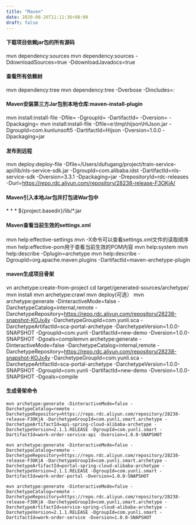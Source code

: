 ```yaml
---
title: "Maven"
date: 2020-08-26T11:11:36+08:00
draft: false
---
```


#### 下载项目依赖jar包的所有源码
mvn dependency:sources
mvn dependency:sources -DdownloadSources=true -DdownloadJavadocs=true

#### 查看所有依赖树
mvn dependency:tree
mvn dependency:tree -Dverbose -Dincludes=<groupId>:<artifactId>

#### Maven安装第三方Jar包到本地仓库:maven-install-plugin
  mvn install:install-file -Dfile= -DgroupId= -DartifactId= -Dversion= -Dpackaging=
  mvn install:install-file  -Dfile=e:\tmp\hijson\HiJson.jar  -DgroupId=com.kunlunsoft5  -DartifactId=Hijson -Dversion=1.0.0 -Dpackaging=jar
#### 发布到远程
mvn deploy:deploy-file -Dfile=/Users/dufugang/project/train-service-api/lib/nls-service-sdk.jar  -DgroupId=com.alibaba.idst  -DartifactId=nls-service-sdk -Dversion=3.3.1 -Dpackaging=jar -DrepositoryId=rdc-releases -Durl=https://repo.rdc.aliyun.com/repository/28238-release-F3OKjA/
#### Maven引入本地Jar包并打包进War包中

<dependency>
    <groupId>*</groupId>
    <artifactId>*</artifactId>
    <version>*</version>
    <systemPath>${project.basedir}/lib/*.jar</systemPath>
</dependency>

#### Maven查看当前生效的settings.xml
mvn help:effective-settings
mvn -X命令可以查看settings.xml文件的读取顺序
mvn help:effective-pom用于查看当前生效的POM内容
mvn help:system
mvn help:describe -Dplugin=archetype
mvn help:describe -DgroupId=org.apache.maven.plugins -DartifactId=maven-archetype-plugin

#### maven生成项目骨架
vn archetype:create-from-project
cd target/generated-sources/archetype/
mvn install
mvn archetype:crawl
mvn deploy(可选）
mvn archetype:generate -DinteractiveMode=false -DarchetypeCatalog=internal,remote -DarchetypeRepository=https://repo.rdc.aliyun.com/repository/28238-snapshot-KOJx4y -DarchetypeGroupId=com.yunli.sca -DarchetypeArtifactId=sca-portal-archetype -DarchetypeVersion=1.0.0-SNAPSHOT -DgroupId=com.yunli -DartifactId=new-demo -Dversion=1.0.0-SNAPSHOT -Dgoals=compilemvn archetype:generate -DinteractiveMode=false -DarchetypeCatalog=internal,remote -DarchetypeRepository=https://repo.rdc.aliyun.com/repository/28238-snapshot-KOJx4y -DarchetypeGroupId=com.yunli.sca -DarchetypeArtifactId=sca-portal-archetype -DarchetypeVersion=1.0.0-SNAPSHOT -DgroupId=com.yunli -DartifactId=new-demo -Dversion=1.0.0-SNAPSHOT -Dgoals=compile

#### 生成骨架命令
```
mvn archetype:generate -DinteractiveMode=false -DarchetypeCatalog=remote -DarchetypeRepository=https://repo.rdc.aliyun.com/repository/28238-release-F3OKjA -DarchetypeGroupId=com.yunli.smart.archetype -DarchetypeArtifactId=api-spring-cloud-alibaba-archetype -DarchetypeVersion=2.1.1.RELEASE -DgroupId=com.yunli.smart -DartifactId=work-order-service-api -Dversion=1.0.0-SNAPSHOT

mvn archetype:generate -DinteractiveMode=false -DarchetypeCatalog=remote -DarchetypeRepository=https://repo.rdc.aliyun.com/repository/28238-release-F3OKjA -DarchetypeGroupId=com.yunli.smart.archetype -DarchetypeArtifactId=portal-spring-cloud-alibaba-archetype -DarchetypeVersion=2.1.1.RELEASE -DgroupId=com.yunli.smart -DartifactId=work-order-portal -Dversion=1.0.0-SNAPSHOT

mvn archetype:generate -DinteractiveMode=false -DarchetypeCatalog=remote -DarchetypeRepository=https://repo.rdc.aliyun.com/repository/28238-release-F3OKjA -DarchetypeGroupId=com.yunli.smart.archetype -DarchetypeArtifactId=service-spring-cloud-alibaba-archetype -DarchetypeVersion=2.1.1.RELEASE -DgroupId=com.yunli.smart -DartifactId=work-order-service -Dversion=1.0.0-SNAPSHOT
```
